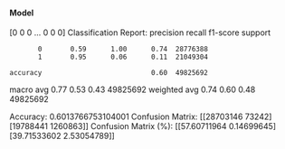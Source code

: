 #### Model
[0 0 0 ... 0 0 0]
Classification Report:
              precision    recall  f1-score   support

           0       0.59      1.00      0.74  28776388
           1       0.95      0.06      0.11  21049304

    accuracy                           0.60  49825692
   macro avg       0.77      0.53      0.43  49825692
weighted avg       0.74      0.60      0.48  49825692

Accuracy: 0.6013766753104001
Confusion Matrix:
[[28703146    73242]
 [19788441  1260863]]
Confusion Matrix (%):
[[57.60711964  0.14699645]
 [39.71533602  2.53054789]]
